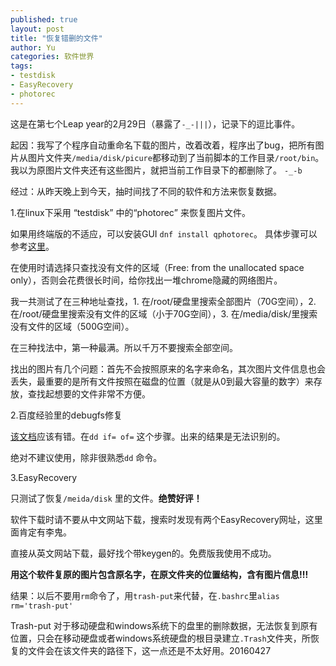 ```yaml
---
published: true
layout: post
title: "恢复错删的文件"
author: Yu
categories: 软件世界
tags:
- testdisk
- EasyRecovery
- photorec
---
```


这是在第七个Leap year的2月29日（暴露了`-_-|||`），记录下的逗比事件。

起因：我写了个程序自动重命名下载的图片，改着改着，程序出了bug，把所有图片从图片文件夹`/media/disk/picure`都移动到了当前脚本的工作目录`/root/bin`。
我以为原图片文件夹还有这些图片，就把当前工作目录下的都删除了。 `-_-b`

经过：从昨天晚上到今天，抽时间找了不同的软件和方法来恢复数据。

1.在linux下采用 <q>testdisk</q> 中的<q>photorec</q> 来恢复图片文件。

如果用终端版的不适应，可以安装GUI `dnf install qphotorec`。
具体步骤可以参考[这里](http://www.cgsecurity.org/wiki/PhotoRec_Step_By_Step)。

在使用时请选择只查找没有文件的区域（Free: from the unallocated space only），否则会花费很长时间，给你找出一堆chrome隐藏的网络图片。

我一共测试了在三种地址查找，1. 在/root/硬盘里搜索全部图片（70G空间），2. 在/root/硬盘里搜索没有文件的区域（小于70G空间），3. 在/media/disk/里搜索没有文件的区域（500G空间）。

在三种找法中，第一种最满。所以千万不要搜索全部空间。

找出的图片有几个问题：首先不会按照原来的名字来命名，其次图片文件信息也会丢失，最重要的是所有文件按照在磁盘的位置（就是从0到最大容量的数字）来存放，查找起想要的文件非常不方便。

2.百度经验里的debugfs修复

[该文档](http://jingyan.baidu.com/article/2f9b480d6c2bcd41cb6cc223.html)应该有错。在`dd if= of=` 这个步骤。出来的结果是无法识别的。

绝对不建议使用，除非很熟悉`dd` 命令。

3.EasyRecovery

只测试了恢复`/meida/disk` 里的文件。**绝赞好评！**

软件下载时请不要从中文网站下载，搜索时发现有两个EasyRecovery网址，这里面肯定有李鬼。

直接从英文网站下载，最好找个带keygen的。免费版我使用不成功。

**用这个软件复原的图片包含原名字，在原文件夹的位置结构，含有图片信息!!!**

结果：以后不要用`rm`命令了，用`trash-put`来代替，在`.bashrc`里`alias rm='trash-put'`

Trash-put 对于移动硬盘和windows系统下的盘里的删除数据，无法恢复到原有位置，只会在移动硬盘或者windows系统硬盘的根目录建立`.Trash`文件夹，所恢复的文件会在该文件夹的路径下，这一点还是不太好用。20160427
